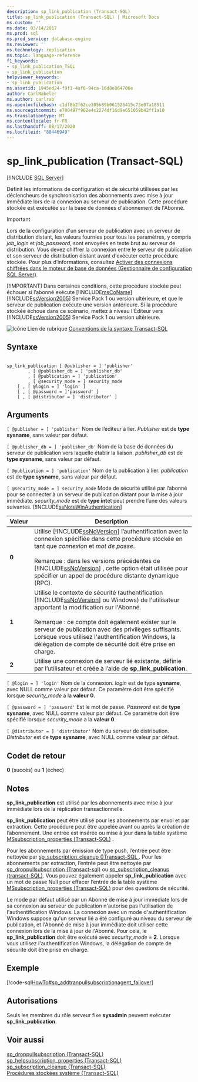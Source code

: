 ```yaml
---
description: sp_link_publication (Transact-SQL)
title: sp_link_publication (Transact-SQL) | Microsoft Docs
ms.custom: ''
ms.date: 03/14/2017
ms.prod: sql
ms.prod_service: database-engine
ms.reviewer: ''
ms.technology: replication
ms.topic: language-reference
f1_keywords:
- sp_link_publication_TSQL
- sp_link_publication
helpviewer_keywords:
- sp_link_publication
ms.assetid: 1945ed24-f9f1-4af6-94ca-16d8e864706e
author: CarlRabeler
ms.author: carlrab
ms.openlocfilehash: c1df8b2f62ce305b89b061526415c73e07a18511
ms.sourcegitcommit: e700497f962e4c2274df16d9e651059b42ff1a10
ms.translationtype: MT
ms.contentlocale: fr-FR
ms.lasthandoff: 08/17/2020
ms.locfileid: "88446949"
---
```

# <a name="sp_link_publication-transact-sql"></a>sp_link_publication (Transact-SQL)
[!INCLUDE [SQL Server](../../includes/applies-to-version/sqlserver.md)]

  Définit les informations de configuration et de sécurité utilisées par les déclencheurs de synchronisation des abonnements avec mise à jour immédiate lors de la connexion au serveur de publication. Cette procédure stockée est exécutée sur la base de données d'abonnement de l'Abonné.  
  
> [!IMPORTANT]
>  Lors de la configuration d'un serveur de publication avec un serveur de distribution distant, les valeurs fournies pour tous les paramètres, y compris *job_login* et *job_password*, sont envoyées en texte brut au serveur de distribution. Vous devez chiffrer la connexion entre le serveur de publication et son serveur de distribution distant avant d'exécuter cette procédure stockée. Pour plus d’informations, consultez [Activer des connexions chiffrées dans le moteur de base de données &#40;Gestionnaire de configuration SQL Server&#41;](../../database-engine/configure-windows/enable-encrypted-connections-to-the-database-engine.md).  
> 
> [!IMPORTANT]
>  Dans certaines conditions, cette procédure stockée peut échouer si l’abonné exécute [!INCLUDE[msCoName](../../includes/msconame-md.md)] [!INCLUDE[ssVersion2005](../../includes/ssversion2005-md.md)] Service Pack 1 ou version ultérieure, et que le serveur de publication exécute une version antérieure. Si la procédure stockée échoue dans ce scénario, mettez à niveau l'Éditeur vers [!INCLUDE[ssVersion2005](../../includes/ssversion2005-md.md)] Service Pack 1 ou version ultérieure.  
  
 ![Icône Lien de rubrique](../../database-engine/configure-windows/media/topic-link.gif "Icône du lien de rubrique") [Conventions de la syntaxe Transact-SQL](../../t-sql/language-elements/transact-sql-syntax-conventions-transact-sql.md)  
  
## <a name="syntax"></a>Syntaxe  
  
```  
  
sp_link_publication [ @publisher = ] 'publisher'   
        , [ @publisher_db = ] 'publisher_db'   
        , [ @publication = ] 'publication'   
        , [ @security_mode = ] security_mode  
    [ , [ @login = ] 'login' ]  
    [ , [ @password = ]'password' ]  
    [ , [ @distributor = ] 'distributor' ]  
```  
  
## <a name="arguments"></a>Arguments  
`[ @publisher = ] 'publisher'` Nom de l’éditeur à lier. *Publisher* est de **type sysname**, sans valeur par défaut.  
  
`[ @publisher_db = ] 'publisher_db'` Nom de la base de données du serveur de publication vers laquelle établir la liaison. *publisher_db* est de **type sysname**, sans valeur par défaut.  
  
`[ @publication = ] 'publication'` Nom de la publication à lier. *publication* est de **type sysname**, sans valeur par défaut.  
  
`[ @security_mode = ] security_mode` Mode de sécurité utilisé par l’abonné pour se connecter à un serveur de publication distant pour la mise à jour immédiate. *security_mode* est de **type int**et peut prendre l’une des valeurs suivantes. [!INCLUDE[ssNoteWinAuthentication](../../includes/ssnotewinauthentication-md.md)]  
  
|Valeur|Description|  
|-----------|-----------------|  
|**0**|Utilise [!INCLUDE[ssNoVersion](../../includes/ssnoversion-md.md)] l’authentification avec la connexion spécifiée dans cette procédure stockée en tant que *connexion* et *mot de passe*.<br /><br /> Remarque : dans les versions précédentes de [!INCLUDE[ssNoVersion](../../includes/ssnoversion-md.md)] , cette option était utilisée pour spécifier un appel de procédure distante dynamique (RPC).|  
|**1**|Utilise le contexte de sécurité (authentification [!INCLUDE[ssNoVersion](../../includes/ssnoversion-md.md)] ou Windows) de l'utilisateur apportant la modification sur l'Abonné.<br /><br /> Remarque : ce compte doit également exister sur le serveur de publication avec des privilèges suffisants. Lorsque vous utilisez l'authentification Windows, la délégation de compte de sécurité doit être prise en charge.|  
|**2**|Utilise une connexion de serveur lié existante, définie par l’utilisateur et créée à l’aide de **sp_link_publication**.|  
  
`[ @login = ] 'login'` Nom de la connexion. *login* est de type **sysname**, avec NULL comme valeur par défaut. Ce paramètre doit être spécifié lorsque *security_mode* a la **valeur 0**.  
  
`[ @password = ] 'password'` Est le mot de passe. *Password* est de **type sysname**, avec NULL comme valeur par défaut. Ce paramètre doit être spécifié lorsque *security_mode* a la **valeur 0**.  
  
`[ @distributor = ] 'distributor'` Nom du serveur de distribution. *Distributor* est de **type sysname**, avec NULL comme valeur par défaut.  
  
## <a name="return-code-values"></a>Codet de retour  
 **0** (succès) ou **1** (échec)  
  
## <a name="remarks"></a>Notes  
 **sp_link_publication** est utilisé par les abonnements avec mise à jour immédiate lors de la réplication transactionnelle.  
  
 **sp_link_publication** peut être utilisé pour les abonnements par envoi et par extraction. Cette procédure peut être appelée avant ou après la création de l’abonnement. Une entrée est insérée ou mise à jour dans la table système [MSsubscription_properties &#40;Transact-SQL&#41;](../../relational-databases/system-tables/mssubscription-properties-transact-sql.md) .  
  
 Pour les abonnements par émission de type push, l’entrée peut être nettoyée par [sp_subscription_cleanup &#40;&#41;Transact-SQL ](../../relational-databases/system-stored-procedures/sp-subscription-cleanup-transact-sql.md). Pour les abonnements par extraction, l’entrée peut être nettoyée par [sp_droppullsubscription &#40;Transact-sql&#41;](../../relational-databases/system-stored-procedures/sp-droppullsubscription-transact-sql.md) ou [sp_subscription_cleanup &#40;transact-SQL&#41;](../../relational-databases/system-stored-procedures/sp-subscription-cleanup-transact-sql.md). Vous pouvez également appeler **sp_link_publication** avec un mot de passe Null pour effacer l’entrée de la table système [MSsubscription_properties &#40;Transact-SQL&#41;](../../relational-databases/system-tables/mssubscription-properties-transact-sql.md) pour des questions de sécurité.  
  
 Le mode par défaut utilisé par un Abonné de mise à jour immédiate lors de sa connexion au serveur de publication n'autorise pas l'utilisation de l'authentification Windows. La connexion avec un mode d'authentification Windows suppose qu'un serveur lié a été configuré au niveau du serveur de publication, et l'Abonné de mise à jour immédiate doit utiliser cette connexion lors de la mise à jour de l'Abonné. Pour cela, le **sp_link_publication** doit être exécuté avec *security_mode*  =  **2**. Lorsque vous utilisez l'authentification Windows, la délégation de compte de sécurité doit être prise en charge.  
  
## <a name="example"></a>Exemple  
 [!code-sql[HowTo#sp_addtranpullsubscriptionagent_failover](../../relational-databases/replication/codesnippet/tsql/sp-link-publication-tran_1.sql)]  
  
## <a name="permissions"></a>Autorisations  
 Seuls les membres du rôle serveur fixe **sysadmin** peuvent exécuter **sp_link_publication**.  
  
## <a name="see-also"></a>Voir aussi  
 [sp_droppullsubscription &#40;Transact-SQL&#41;](../../relational-databases/system-stored-procedures/sp-droppullsubscription-transact-sql.md)   
 [sp_helpsubscription_properties &#40;Transact-SQL&#41;](../../relational-databases/system-stored-procedures/sp-helpsubscription-properties-transact-sql.md)   
 [sp_subscription_cleanup &#40;Transact-SQL&#41;](../../relational-databases/system-stored-procedures/sp-subscription-cleanup-transact-sql.md)   
 [Procédures stockées système &#40;Transact-SQL&#41;](../../relational-databases/system-stored-procedures/system-stored-procedures-transact-sql.md)  
  
  
